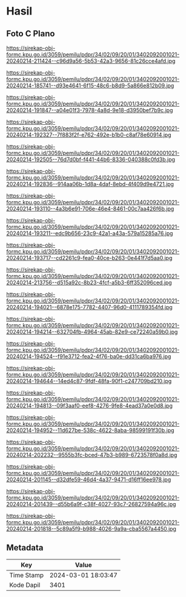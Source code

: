 # Hasil

## Foto C Plano

https://sirekap-obj-formc.kpu.go.id/3059/pemilu/pdpr/34/02/09/20/01/3402092001021-20240214-211424--c96d9a56-5b53-42a3-9656-81c26cce4afd.jpg

https://sirekap-obj-formc.kpu.go.id/3059/pemilu/pdpr/34/02/09/20/01/3402092001021-20240214-185741--d93e4641-6f15-48c6-b8d9-5a866e812b09.jpg

https://sirekap-obj-formc.kpu.go.id/3059/pemilu/pdpr/34/02/09/20/01/3402092001021-20240214-191847--a04e01f3-7978-4a8d-9e18-d3950bef7b9c.jpg

https://sirekap-obj-formc.kpu.go.id/3059/pemilu/pdpr/34/02/09/20/01/3402092001021-20240214-192327--7f883f2f-e762-492e-b1b0-c8af78e60914.jpg

https://sirekap-obj-formc.kpu.go.id/3059/pemilu/pdpr/34/02/09/20/01/3402092001021-20240214-192505--76d7d0bf-f441-44b6-8336-040388c0fd3b.jpg

https://sirekap-obj-formc.kpu.go.id/3059/pemilu/pdpr/34/02/09/20/01/3402092001021-20240214-192836--914aa06b-1d8a-4daf-8ebd-4f409d9e4721.jpg

https://sirekap-obj-formc.kpu.go.id/3059/pemilu/pdpr/34/02/09/20/01/3402092001021-20240214-193110--4a3b6e91-706e-46e4-8461-00c7aa426f6b.jpg

https://sirekap-obj-formc.kpu.go.id/3059/pemilu/pdpr/34/02/09/20/01/3402092001021-20240214-193211--edc9b656-23c9-42a1-a43a-579a15285a76.jpg

https://sirekap-obj-formc.kpu.go.id/3059/pemilu/pdpr/34/02/09/20/01/3402092001021-20240214-193717--cd2261c9-fea0-40ce-b263-0e441f7d5aa0.jpg

https://sirekap-obj-formc.kpu.go.id/3059/pemilu/pdpr/34/02/09/20/01/3402092001021-20240214-213756--d515a92c-8b23-4fcf-a5b3-6ff352096ced.jpg

https://sirekap-obj-formc.kpu.go.id/3059/pemilu/pdpr/34/02/09/20/01/3402092001021-20240214-194021--6878e175-7782-4407-96d0-4111789354fd.jpg

https://sirekap-obj-formc.kpu.go.id/3059/pemilu/pdpr/34/02/09/20/01/3402092001021-20240214-194214--632704fb-4964-45ab-82e9-ce72240a59b0.jpg

https://sirekap-obj-formc.kpu.go.id/3059/pemilu/pdpr/34/02/09/20/01/3402092001021-20240214-194524--f91e3712-fea2-4f76-ba0e-dd31ca6ba976.jpg

https://sirekap-obj-formc.kpu.go.id/3059/pemilu/pdpr/34/02/09/20/01/3402092001021-20240214-194644--14ed4c87-9fdf-48fa-90f1-c247709bd210.jpg

https://sirekap-obj-formc.kpu.go.id/3059/pemilu/pdpr/34/02/09/20/01/3402092001021-20240214-194813--09f3aaf0-eef8-4276-9fe8-4ead37a0e0d8.jpg

https://sirekap-obj-formc.kpu.go.id/3059/pemilu/pdpr/34/02/09/20/01/3402092001021-20240214-194952--11d627be-538c-4622-8aba-98599191f30b.jpg

https://sirekap-obj-formc.kpu.go.id/3059/pemilu/pdpr/34/02/09/20/01/3402092001021-20240214-202232--9555b3fc-bced-47b3-b989-6723578f0a8d.jpg

https://sirekap-obj-formc.kpu.go.id/3059/pemilu/pdpr/34/02/09/20/01/3402092001021-20240214-201145--d32dfe59-46d4-4a37-9471-d16ff16ee978.jpg

https://sirekap-obj-formc.kpu.go.id/3059/pemilu/pdpr/34/02/09/20/01/3402092001021-20240214-201439--d55b6a9f-c38f-4027-93c7-26827594a96c.jpg

https://sirekap-obj-formc.kpu.go.id/3059/pemilu/pdpr/34/02/09/20/01/3402092001021-20240214-201818--5c89a5f9-b988-4026-9a9a-cba5567a4450.jpg


## Metadata

| Key        | Value               |
| ---------- | ------------------- |
| Time Stamp | 2024-03-01 18:03:47 |
| Kode Dapil | 3401                |



